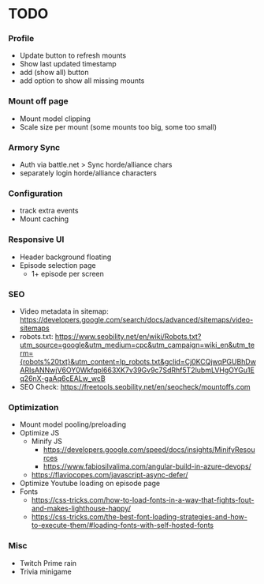 # TODO

### Profile
* Update button to refresh mounts
* Show last updated timestamp
* add (show all) button
* add option to show all missing mounts

### Mount off page
* Mount model clipping
* Scale size per mount (some mounts too big, some too small)

### Armory Sync
* Auth via battle.net > Sync horde/alliance chars
* separately login horde/alliance characters

### Configuration
* track extra events
* Mount caching

### Responsive UI
* Header background floating
* Episode selection page
    * 1+ episode per screen
    
### SEO
* Video metadata in sitemap: https://developers.google.com/search/docs/advanced/sitemaps/video-sitemaps
* robots.txt: https://www.seobility.net/en/wiki/Robots.txt?utm_source=google&utm_medium=cpc&utm_campaign=wiki_en&utm_term={robots%20txt}&utm_content=lp_robots.txt&gclid=Cj0KCQjwqPGUBhDwARIsANNwjV6OY0Wkfqpl663XK7v39Gv9c7SdRhf5T2lubmLVHgOYGu1Eq26nX-gaAq6cEALw_wcB
* SEO Check: https://freetools.seobility.net/en/seocheck/mountoffs.com

### Optimization
* Mount model pooling/preloading
* Optimize JS
    * Minify JS
        * https://developers.google.com/speed/docs/insights/MinifyResources
        * https://www.fabiosilvalima.com/angular-build-in-azure-devops/
    * https://flaviocopes.com/javascript-async-defer/
* Optimize Youtube loading on episode page
* Fonts
    * https://css-tricks.com/how-to-load-fonts-in-a-way-that-fights-fout-and-makes-lighthouse-happy/
    * https://css-tricks.com/the-best-font-loading-strategies-and-how-to-execute-them/#loading-fonts-with-self-hosted-fonts
    
### Misc    
* Twitch Prime rain
* Trivia minigame
